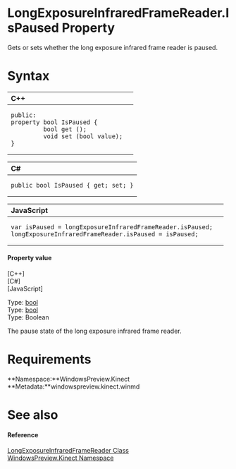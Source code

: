 LongExposureInfraredFrameReader.IsPaused Property  
=================================================  

Gets or sets whether the long exposure infrared frame reader is paused. <span id="syntaxSection"></span>

Syntax  
======  

<table>
<colgroup>
<col width="100%" />
</colgroup>
<thead>
<tr class="header">
<th align="left">C++</th>
</tr>
</thead>
<tbody>
<tr class="odd">
<td align="left"><pre><code>public:  
property bool IsPaused {  
         bool get ();  
         void set (bool value);  
}</code></pre></td>
</tr>
</tbody>
</table>

<table>
<colgroup>
<col width="100%" />
</colgroup>
<thead>
<tr class="header">
<th align="left">C#</th>
</tr>
</thead>
<tbody>
<tr class="odd">
<td align="left"><pre><code>public bool IsPaused { get; set; }</code></pre></td>
</tr>
</tbody>
</table>

<table>
<colgroup>
<col width="100%" />
</colgroup>
<thead>
<tr class="header">
<th align="left">JavaScript</th>
</tr>
</thead>
<tbody>
<tr class="odd">
<td align="left"><pre><code>var isPaused = longExposureInfraredFrameReader.isPaused;  
longExposureInfraredFrameReader.isPaused = isPaused;</code></pre></td>
</tr>
</tbody>
</table>

<span id="ID4EV"></span>
#### Property value  

[C++]   
 [C\#]   
 [JavaScript]   

Type: [bool](http://msdn.microsoft.com/en-us/library/hh755815.aspx)  
Type: [bool](http://msdn.microsoft.com/en-us/library/system.boolean.aspx)  
Type: Boolean  

The pause state of the long exposure infrared frame reader.  

<span id="requirements"></span>

Requirements  
============  

**Namespace:**WindowsPreview.Kinect  
**Metadata:**windowspreview.kinect.winmd  

<span id="ID4EDB"></span>

See also  
========  

<span id="ID4EFB"></span>
#### Reference  

[LongExposureInfraredFrameReader Class](../../LongExposureInfraredFram.md)  
 [WindowsPreview.Kinect Namespace](../../../Kinect.md)  



<!--Please do not edit the data in the comment block below.-->
<!--
TOCTitle : IsPaused Property
RLTitle : LongExposureInfraredFrameReader.IsPaused Property
KeywordK : IsPaused property
KeywordK : LongExposureInfraredFrameReader.IsPaused property
KeywordF : WindowsPreview.Kinect.LongExposureInfraredFrameReader.IsPaused
KeywordF : LongExposureInfraredFrameReader.IsPaused
KeywordF : IsPaused
KeywordF : WindowsPreview.Kinect.LongExposureInfraredFrameReader.IsPaused
KeywordA : P:WindowsPreview.Kinect.LongExposureInfraredFrameReader.IsPaused
AssetID : P:WindowsPreview.Kinect.LongExposureInfraredFrameReader.IsPaused
Locale : en-us
CommunityContent : 1
APIType : Managed
APILocation : windowspreview.kinect.winmd
APIName : WindowsPreview.Kinect.LongExposureInfraredFrameReader.IsPaused
TargetOS : Windows
TopicType : kbSyntax
DevLang : VB
DevLang : CSharp
DevLang : JavaScript
DevLang : C++
DocSet : K4Wv2
ProjType : K4Wv2Proj
Technology : Kinect for Windows
Product : Kinect for Windows SDK v2
productversion : 20
-->
